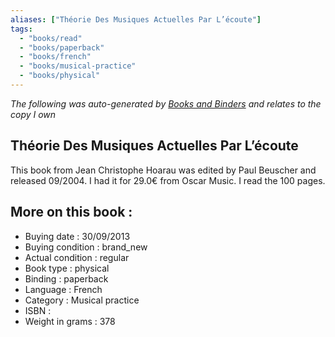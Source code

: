 ```yaml
---
aliases: ["Théorie Des Musiques Actuelles Par L’écoute"] 
tags: 
  - "books/read" 
  - "books/paperback" 
  - "books/french"
  - "books/musical-practice"
  - "books/physical"
---
```


_The following was auto-generated by [Books and Binders](Books%20and%20Binders.md) and relates to the copy I own_
## Théorie Des Musiques Actuelles Par L’écoute
This book from Jean Christophe Hoarau was edited by Paul Beuscher and released 09/2004. I had it for 29.0€ from Oscar Music. I read the 100 pages.

## More on this book :
- Buying date : 30/09/2013
- Buying condition : brand_new
- Actual condition : regular
- Book type : physical
- Binding : paperback
- Language : French
- Category : Musical practice
- ISBN : 
- Weight in grams : 378
